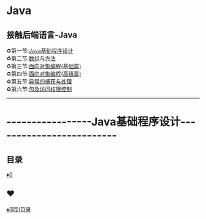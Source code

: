 # Java
接触后端语言-Java
--------------------
:recycle:第一节:<a href="Java基础程序设计.md">Java基础程序设计</a><br>
:recycle:第二节:<a href="数组与方法.md">数组与方法</a><br>
:recycle:第三节:<a href="面向对象编程(基础篇).md">面向对象编程(基础篇)</a><br>
:recycle:第四节:<a href="面向对象编程(高级篇).md">面向对象编程(高级篇)</a><br>
:recycle:第五节:<a href="异常的捕获及处理.md">异常的捕获与处理</a><br>
:recycle:第六节:<a href="包及访问权限控制.md">包及访问权限控制</a><br>

-----------
# -----------------Java基础程序设计-------------------------
<p id="title"></p>

## 目录
<a href="#p1">:diamonds:0</a><br>
<p id="p1"></p>

## :hearts:
<a href="#title">:spades:回到目录</a><br>
